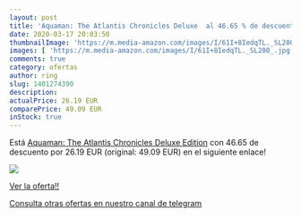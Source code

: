 ```yaml
---
layout: post
title: 'Aquaman: The Atlantis Chronicles Deluxe  al 46.65 % de descuento'
date: 2020-03-17 20:03:50
thumbnailImage: 'https://m.media-amazon.com/images/I/61I+8IedqTL._SL200_.jpg'
images: [ 'https://m.media-amazon.com/images/I/61I+8IedqTL._SL200_.jpg' ]
comments: true
category: ofertas
author: ring
slug: 1401274390
description:
actualPrice: 26.19 EUR
comparePrice: 49.09 EUR
inStock: true
---
```


Está [Aquaman: The Atlantis Chronicles Deluxe Edition](https://www.amazon.com/dp/1401274390/?tag=redken08-20) con 46.65 de descuento por 26.19 EUR (original: 49.09 EUR) en el siguiente enlace!

[![](https://m.media-amazon.com/images/I/61I+8IedqTL._SL200_.jpg)](https://www.amazon.com/dp/1401274390/?tag=redken08-20)

[Ver la oferta!!](https://www.amazon.com/dp/1401274390/?tag=redken08-20)

[Consulta otras ofertas en nuestro canal de telegram](https://t.me/s/ofertas25)
